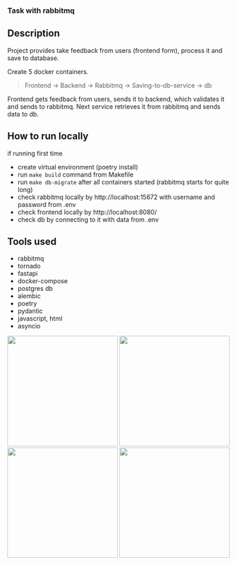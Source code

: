 ### Task with rabbitmq


## Description
Project provides take feedback from users (frontend form), process it and save to database.

Create 5 docker containers.

> Frontend -> Backend -> Rabbitmq -> Saving-to-db-service -> db

 Frontend gets feedback from users, sends it to backend, which validates it and sends to rabbitmq. Next service retrieves it from rabbitmq and sends data to db.

## How to run locally
if running first time
- create virtual environment (poetry install)
- run `make build` command from Makefile
- run `make db-migrate` after all containers started (rabbitmq starts for quite long)
- check rabbitmq locally by http://localhost:15672 with username and password from .env
- check frontend locally by http://localhost:8080/
- check db by connecting to it with data from .env



## Tools used
- rabbitmq
- tornado
- fastapi
- docker-compose
- postgres db
- alembic
- poetry
- pydantic
- javascript, html
- asyncio

<img src="https://user-images.githubusercontent.com/8655093/204727512-c9aabd8b-af6c-4a4c-a422-efca3961d6a9.jpg" height="250"> </img>
<img src="https://user-images.githubusercontent.com/8655093/204727517-77437070-42cc-4b1d-bd0c-164f27badbe2.jpg" height="250"> </img>
<img src="https://user-images.githubusercontent.com/8655093/204727518-3c500b06-ea9d-4798-a17d-838a126836ef.jpg" height="250"> </img>
<img src="https://user-images.githubusercontent.com/8655093/204727520-d8979105-80c6-45e2-985c-962125f6dd34.jpg" height="250"> </img>


